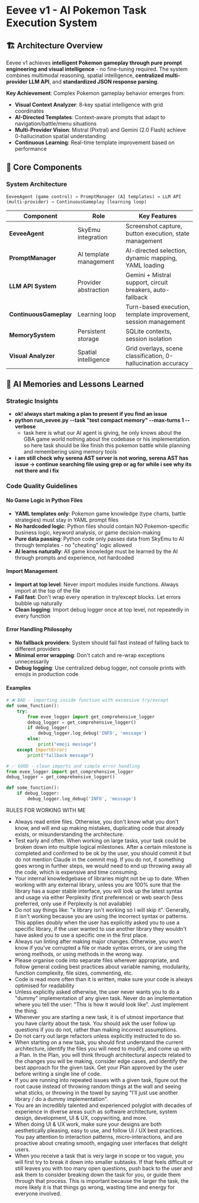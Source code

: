 # Eevee v1 - AI Pokemon Task Execution System

## 🏗️ Architecture Overview

Eevee v1 achieves **intelligent Pokemon gameplay through pure prompt engineering and visual intelligence** - no fine-tuning required. The system combines multimodal reasoning, spatial intelligence, **centralized multi-provider LLM API**, and **standardized JSON response parsing**.

**Key Achievement**: Complex Pokemon gameplay behavior emerges from:
- **Visual Context Analyzer**: 8-key spatial intelligence with grid coordinates
- **AI-Directed Templates**: Context-aware prompts that adapt to navigation/battle/menu situations
- **Multi-Provider Vision**: Mistral (Pixtral) and Gemini (2.0 Flash) achieve 0-hallucination spatial understanding
- **Continuous Learning**: Real-time template improvement based on performance

## 🧩 Core Components

### **System Architecture**
```
EeveeAgent (game control) → PromptManager (AI templates) → LLM API (multi-provider) → ContinuousGameplay (learning loop)
```

| Component | Role | Key Features |
|-----------|------|--------------|
| **EeveeAgent** | SkyEmu integration | Screenshot capture, button execution, state management |
| **PromptManager** | AI template management | AI-directed selection, dynamic mapping, YAML loading |
| **LLM API System** | Provider abstraction | Gemini + Mistral support, circuit breakers, auto-fallback |
| **ContinuousGameplay** | Learning loop | Turn-based execution, template improvement, session management |
| **MemorySystem** | Persistent storage | SQLite contexts, session isolation |
| **Visual Analyzer** | Spatial intelligence | Grid overlays, scene classification, 0-hallucination accuracy |

## 🧠 AI Memories and Lessons Learned

### **Strategic Insights**
- **ok! always start making a plan to present if you find an issue**
- **python run_eevee.py --task "test compact memory" --max-turns 1 --verbose**
  - task here is what our AI agent is giving, he only knows about the GBA game world nothing about the codebase or his implementation. so here task should be like finish this pokemon battle while planning and remembering using memory tools
- **i am still check why serena AST server is not woring, serena AST has issue -> continue searching file using grep or ag for while i see why its not there and i fix**

### **Code Quality Guidelines**

#### **No Game Logic in Python Files**
- **YAML templates only**: Pokemon game knowledge (type charts, battle strategies) must stay in YAML prompt files
- **No hardcoded logic**: Python files should contain NO Pokemon-specific business logic, keyword analysis, or game decision-making
- **Pure data passing**: Python code only passes data from SkyEmu to AI through templates - no "cheating" logic allowed
- **AI learns naturally**: All game knowledge must be learned by the AI through prompts and experience, not hardcoded

#### **Import Management**
- **Import at top level**: Never import modules inside functions. Always import at the top of the file
- **Fail fast**: Don't wrap every operation in try/except blocks. Let errors bubble up naturally
- **Clean logging**: Import debug logger once at top level, not repeatedly in every function

#### **Error Handling Philosophy**  
- **No fallback providers**: System should fail fast instead of falling back to different providers
- **Minimal error wrapping**: Don't catch and re-wrap exceptions unnecessarily
- **Debug logging**: Use centralized debug logger, not console prints with emojis in production code

#### **Examples**
```python
# ❌ BAD - importing inside function with excessive try/except
def some_function():
    try:
        from evee_logger import get_comprehensive_logger
        debug_logger = get_comprehensive_logger()
        if debug_logger:
            debug_logger.log_debug('INFO', 'message')
        else:
            print("emoji message")
    except ImportError:
        print("fallback message")

# ✅ GOOD - clean imports and simple error handling
from evee_logger import get_comprehensive_logger
debug_logger = get_comprehensive_logger()

def some_function():
    if debug_logger:
        debug_logger.log_debug('INFO', 'message')
```

RULES FOR WORKING WITH ME

* Always read entire files. Otherwise, you don't know what you don't know, and will end up making mistakes, duplicating code that already exists, or misunderstanding the architecture.  
* Test early and often. When working on large tasks, your task could be broken down into multiple logical milestones. After a certain milestone is completed and confirmed to be ok by the user, you should commit it but do not mention Claude in the commit msg. If you do not, if something goes wrong in further steps, we would need to end up throwing away all the code, which is expensive and time consuming.  
* Your internal knowledgebase of libraries might not be up to date. When working with any external library, unless you are 100% sure that the library has a super stable interface, you will look up the latest syntax and usage via either Perplexity (first preference) or web search (less preferred, only use if Perplexity is not available)  
* Do not say things like: "x library isn't working so I will skip it". Generally, it isn't working because you are using the incorrect syntax or patterns. This applies doubly when the user has explicitly asked you to use a specific library, if the user wanted to use another library they wouldn't have asked you to use a specific one in the first place.  
* Always run linting after making major changes. Otherwise, you won't know if you've corrupted a file or made syntax errors, or are using the wrong methods, or using methods in the wrong way.   
* Please organise code into separate files wherever appropriate, and follow general coding best practices about variable naming, modularity, function complexity, file sizes, commenting, etc.  
* Code is read more often than it is written, make sure your code is always optimised for readability  
* Unless explicitly asked otherwise, the user never wants you to do a "dummy" implementation of any given task. Never do an implementation where you tell the user: "This is how it *would* look like". Just implement the thing.  
* Whenever you are starting a new task, it is of utmost importance that you have clarity about the task. You should ask the user follow up questions if you do not, rather than making incorrect assumptions.  
* Do not carry out large refactors unless explicitly instructed to do so.  
* When starting on a new task, you should first understand the current architecture, identify the files you will need to modify, and come up with a Plan. In the Plan, you will think through architectural aspects related to the changes you will be making, consider edge cases, and identify the best approach for the given task. Get your Plan approved by the user before writing a single line of code.   
* If you are running into repeated issues with a given task, figure out the root cause instead of throwing random things at the wall and seeing what sticks, or throwing in the towel by saying "I'll just use another library / do a dummy implementation".   
* You are an incredibly talented and experienced polyglot with decades of experience in diverse areas such as software architecture, system design, development, UI & UX, copywriting, and more.  
* When doing UI & UX work, make sure your designs are both aesthetically pleasing, easy to use, and follow UI / UX best practices. You pay attention to interaction patterns, micro-interactions, and are proactive about creating smooth, engaging user interfaces that delight users.   
* When you receive a task that is very large in scope or too vague, you will first try to break it down into smaller subtasks. If that feels difficult or still leaves you with too many open questions, push back to the user and ask them to consider breaking down the task for you, or guide them through that process. This is important because the larger the task, the more likely it is that things go wrong, wasting time and energy for everyone involved.